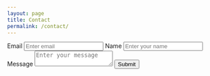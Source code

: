```yaml
---
layout: page
title: Contact
permalink: /contact/
---
```

<form name="contact" class="page-form" accept-charset="UTF-8" action="https://posted.net.au/contact/thanks" target="_blank" method="GET" data-netlify="true">
    <label for="InputEmail">Email</label>
    <input type="email" name="email" class="form-control" id="InputEmail" aria-describedby="emailHelp" placeholder="Enter email" required="required">
    <label for="InputName">Name</label>
    <input type="text" name="name" class="form-control" id="InputName" placeholder="Enter your name" required="required">
    <label for="InputMessage">Message</label>
    <textarea name="message" id="InputMessage" placeholder="Enter your message" required="required"></textarea>
    <button class="btn" type="submit">
        <span class="btn-label">Submit</span>
    </button>
</form>
